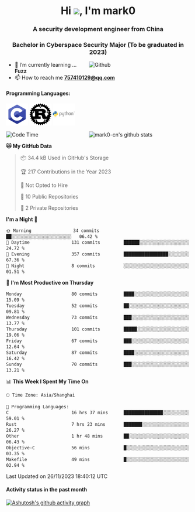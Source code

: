 <h1 align="center">Hi <img src="https://raw.githubusercontent.com/iampavangandhi/iampavangandhi/master/gifs/Hi.gif" width="30px">, I'm mark0</h1>

<h3 align="center">A security development engineer from China</h3>
<h3 align="center">Bachelor in Cyberspace Security Major (To be graduated in 2023)</h3>

<img width="55%" align="right" alt="Github" src="https://raw.githubusercontent.com/onimur/.github/master/.resources/git-header.svg" />

<!-- - 🔭 I’m currently working on **vKarma Webapp** -->
<!-- - 💬 Ask me about ... **Web Develpoment** -->
<!-- - 😄 Employement ... **Open for intern opportunities** -->
<!-- - ⚡ Fun fact ... **Anime**❤ -->
- 🌱 I’m currently learning ... **Fuzz**
- 📫 How to reach me **757410129@qq.com**
<!-- - 📨 Or reach me **757410129@qq.com** -->

<h4>Programming Languages: </h4>
<p align="left">
 <img style="margin: auto;" src="https://raw.githubusercontent.com/sachinverma53121/sachinverma53121/master/icons/c.png" alt=c width="60" height="60"/>
 <img style="margin: auto;" src="https://raw.githubusercontent.com/mark0-cn/blog_img/master/img/202309031232124.png" alt=cplusplus width="60" height="60"/>
 <img style="margin: auto;" src="https://raw.githubusercontent.com/sachinverma53121/sachinverma53121/master/icons/python.png" alt=python width="60" height="60"/>
</p>


<img width="55%" align="right" alt="mark0-cn's github stats" src="https://github-readme-stats.vercel.app/api?username=mark0-cn&show_icons=true&hide_border=true" />

<!--START_SECTION:waka-->
![Code Time](http://img.shields.io/badge/Code%20Time-1%2C449%20hrs%2052%20mins-blue)

**🐱 My GitHub Data** 

> 📦 34.4 kB Used in GitHub's Storage 
 > 
> 🏆 217 Contributions in the Year 2023
 > 
> 🚫 Not Opted to Hire
 > 
> 📜 10 Public Repositories 
 > 
> 🔑 2 Private Repositories 
 > 
**I'm a Night 🦉** 

```text
🌞 Morning                34 commits          ██░░░░░░░░░░░░░░░░░░░░░░░   06.42 % 
🌆 Daytime                131 commits         ██████░░░░░░░░░░░░░░░░░░░   24.72 % 
🌃 Evening                357 commits         █████████████████░░░░░░░░   67.36 % 
🌙 Night                  8 commits           ░░░░░░░░░░░░░░░░░░░░░░░░░   01.51 % 
```
📅 **I'm Most Productive on Thursday** 

```text
Monday                   80 commits          ████░░░░░░░░░░░░░░░░░░░░░   15.09 % 
Tuesday                  52 commits          ██░░░░░░░░░░░░░░░░░░░░░░░   09.81 % 
Wednesday                73 commits          ███░░░░░░░░░░░░░░░░░░░░░░   13.77 % 
Thursday                 101 commits         █████░░░░░░░░░░░░░░░░░░░░   19.06 % 
Friday                   67 commits          ███░░░░░░░░░░░░░░░░░░░░░░   12.64 % 
Saturday                 87 commits          ████░░░░░░░░░░░░░░░░░░░░░   16.42 % 
Sunday                   70 commits          ███░░░░░░░░░░░░░░░░░░░░░░   13.21 % 
```


📊 **This Week I Spent My Time On** 

```text
🕑︎ Time Zone: Asia/Shanghai

💬 Programming Languages: 
C                        16 hrs 37 mins      ███████████████░░░░░░░░░░   59.01 % 
Rust                     7 hrs 23 mins       ███████░░░░░░░░░░░░░░░░░░   26.27 % 
Other                    1 hr 48 mins        ██░░░░░░░░░░░░░░░░░░░░░░░   06.43 % 
Objective-C              56 mins             █░░░░░░░░░░░░░░░░░░░░░░░░   03.35 % 
Makefile                 49 mins             █░░░░░░░░░░░░░░░░░░░░░░░░   02.94 % 
```


 Last Updated on 26/11/2023 18:40:12 UTC
<!--END_SECTION:waka-->

<h4>Activity status in the past month</h4>

[![Ashutosh's github activity graph](https://github-readme-activity-graph.vercel.app/graph?username=mark0-cn&theme=dracula)](https://github.com/ashutosh00710/github-readme-activity-graph)

<!--
**mark0-cn/mark0-cn** is a ✨ _special_ ✨ repository because its `README.md` (this file) appears on your GitHub profile.

Here are some ideas to get you started:

- 🔭 I’m currently working on ...
- 🌱 I’m currently learning ...
- 👯 I’m looking to collaborate on ...
- 🤔 I’m looking for help with ...
- 💬 Ask me about ...
- 📫 How to reach me: ...
- 😄 Pronouns: ...
- ⚡ Fun fact: ...
-->
